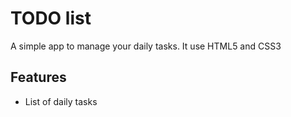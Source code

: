 # TODO list
A simple app to manage your daily tasks.
It use HTML5 and CSS3

## Features
* List of daily tasks